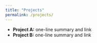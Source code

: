 ```yaml
---
title: "Projects"
permalink: /projects/
---
```


- **Project A:** one-line summary and link
- **Project B:** one-line summary and link